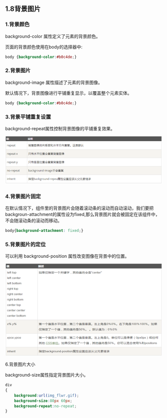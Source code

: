## 1.8背景图片

### 1.背景颜色

background-color 属性定义了元素的背景颜色。

页面的背景颜色使用在body的选择器中:

```css
body {background-color:#b0c4de;}
```

### 2.背景图片

background-image 属性描述了元素的背景图像。

默认情况下，背景图像进行平铺重复显示，以覆盖整个元素实体。

```css
body {background-color:#b0c4de;}
```

### 3.背景平铺重复设置

background-repeat属性控制背景图像的平铺重复效果。

![](/assets/pic/bg-repeat.png)

### 4.背景图片固定

在默认情况下，组件里的背景图片会随着滚动条的滚动而自动滚动，我们要把backgroun-attachment的属性设为fixed,那么背景图片就会被固定在该组件中，不会随滚动条的滚动而移动。

```css
body{background-attachment: fixed;}
```

### 5.背景图片的定位

可以利用 background-position 属性改变图像在背景中的位置。

![](/assets/pic/bg-position.png)

6.背景图片大小

background-size属性指定背景图片大小。

```css
div
{
    background:url(img_flwr.gif);
    background-size:80px 60px;
    background-repeat:no-repeat;
}
```

















